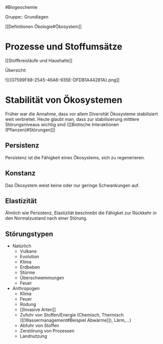 #Biogeochemie 

Gruppe:: Grundlagen

[[Definitionen Ökologie#Ökosystem]]

# Prozesse und Stoffumsätze

[[Stoffkreisläufe und Haushalte]]

Übersicht:

![[{07599F88-2545-46A6-935E-DFDB1A44281A}.png]]

# Stabilität von Ökosystemen

Früher war die Annahme, dass vor allem Diversität Ökosysteme stabilisiert weit verbreitet. Heute glaubt man, dass zur stabilisierung mittlere Störungsniveaus wichtig sind ([[Biotische Interaktionen (Pflanzen)#Störungen]])

## Persistenz

Persistenz ist die Fähigkeit eines Ökosystems, sich zu regenerieren.

## Konstanz

Das Ökosystem weist keine oder nur geringe Schwankungen auf.

## Elastizität

Ähnlich wie Persistenz, Elastizität beschreibt die Fähigket zur Rückkehr in den Normalzustand nach einer Störung.

## Störungstypen

- Natürlich
	- Vulkane
	- Evolution
	- Klima
	- Erdbeben
	- Stürme
	- Überschwemmungen
	- Feuer
- Anthropogen
	- Klima
	- Feuer
	- Rodung
	- [[Invasive Arten]]
	- Zufuhr von Stoffen/Energie (Chemisch, Thermisch ([[Wassermanagement#Beispiel Abwärme]]), Lärm,...)
	- Abfuhr von Stoffen
	- Zerstörung von Prozessen
	- Landnutzung